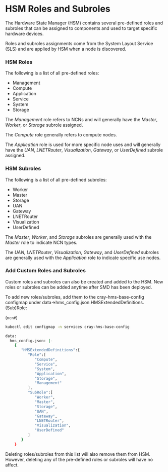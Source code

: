 # HSM Roles and Subroles

The Hardware State Manager (HSM) contains several pre-defined roles and subroles that can be assigned to components and used to target specific hardware devices.

Roles and subroles assignments come from the System Layout Service (SLS) and are applied by HSM when a node is discovered.

### HSM Roles

The following is a list of all pre-defined roles:

* Management
* Compute
* Application
* Service
* System
* Storage

The _Management_ role refers to NCNs and will generally have the _Master_, _Worker_, or _Storage_ subrole assigned.

The _Compute_ role generally refers to compute nodes.

The _Application_ role is used for more specific node uses and will generally have the _UAN_, _LNETRouter_, _Visualization_, _Gateway_, or _UserDefined_ subrole assigned.

### HSM Subroles

The following is a list of all pre-defined subroles:

* Worker
* Master
* Storage
* UAN
* Gateway
* LNETRouter
* Visualization
* UserDefined

The _Master_, _Worker_, and _Storage_ subroles are generally used with the _Master_ role to indicate NCN types.

The _UAN_, _LNETRouter_, _Visualization_, _Gateway_, and _UserDefined_ subroles are generally used with the _Application_ role to indicate specific use nodes.

### Add Custom Roles and Subroles

Custom roles and subroles can also be created and added to the HSM. New roles or subroles can be added anytime after SMD has been deployed.

To add new roles/subroles, add them to the cray-hms-base-config configmap under data->hms_config.json.HMSExtendedDefinitions.(Sub)Role:

(`ncn#`)
```bash
kubectl edit configmap -n services cray-hms-base-config

data:
  hms_config.json: |-
    {
       "HMSExtendedDefinitions":{
          "Role":[
             "Compute",
             "Service",
             "System",
             "Application",
             "Storage",
             "Management"
          ],
          "SubRole":[
             "Worker",
             "Master",
             "Storage",
             "UAN",
             "Gateway",
             "LNETRouter",
             "Visualization",
             "UserDefined"
          ]
       }
    }
```

Deleting roles/subroles from this list will also remove them from HSM. However, deleting any of the pre-defined roles or subroles will have no affect.
